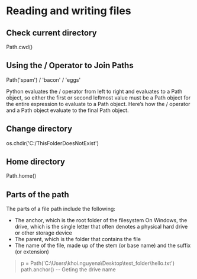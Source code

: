# Reading and writing files

## Check current directory
Path.cwd()

## Using the / Operator to Join Paths
Path('spam') / 'bacon' / 'eggs'

Python evaluates the / operator from left to right and evaluates to a Path object, so either the first or second leftmost value must be a Path object for the entire expression to evaluate to a Path object. Here’s how the / operator and a Path object evaluate to the final Path object.

## Change directory
 os.chdir('C:/ThisFolderDoesNotExist')

## Home directory
Path.home()

## Parts of the path
The parts of a file path include the following:

- The anchor, which is the root folder of the filesystem
On Windows, the drive, which is the single letter that often denotes a physical hard drive or other storage device
- The parent, which is the folder that contains the file
- The name of the file, made up of the stem (or base name) and the suffix (or extension)

> p = Path('C:\\Users\\khoi.nguyena\\Desktop\\test_folder\\hello.txt')
> path.anchor() -- Geting the drive name


